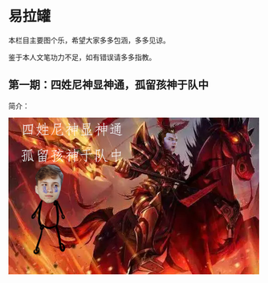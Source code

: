 # 易拉罐

本栏目主要图个乐，希望大家多多包涵，多多见谅。

鉴于本人文笔功力不足，如有错误请多多指教。

## 第一期：四姓尼神显神通，孤留孩神于队中

简介：

[![](images/criticism/niko.webp '说好要打一辈子的NM CS')](cr_niko.md)